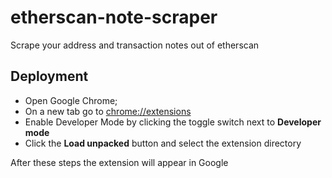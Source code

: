 # etherscan-note-scraper
Scrape your address and transaction notes out of etherscan

## Deployment
- Open Google Chrome;
- On a new tab go to [chrome://extensions](chrome://extensions)
- Enable Developer Mode by clicking the toggle switch next to **Developer mode**
- Click the **Load unpacked** button and select the extension directory

After these steps the extension will appear in Google

